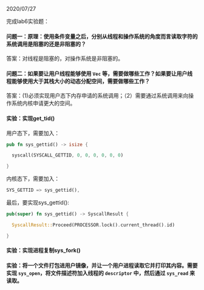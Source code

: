 2020/07/27

完成lab6实验题：

#### 问题一：原理：使用条件变量之后，分别从线程和操作系统的角度而言读取字符的系统调用是阻塞的还是非阻塞的？

答案：对线程是阻塞的，对操作系统是非阻塞的。

#### 问题二：如果要让用户线程能够使用 `Vec` 等，需要做哪些工作？如果要让用户线程能够使用大于其栈大小的动态分配空间，需要做哪些工作？

答案：(1)必须实现用户态下内存申请的系统调用；（2）需要通过系统调用来向操作系统内核申请更大的空间。

#### 实验：实现get_tid()

用户态下，需要加入：

```rust
pub fn sys_gettid() -> isize {

  syscall(SYSCALL_GETTID, 0, 0, 0, 0, 0, 0)

}
```

内核态下，需要加入：

```rust
SYS_GETTID => sys_gettid(),
```

最后，要实现sys_gettid():

```rust
pub(super) fn sys_gettid() -> SyscallResult {

  SyscallResult::Proceed(PROCESSOR.lock().current_thread().id)

}
```

#### 实验：实现进程复制sys_fork()

#### 实验：将一个文件打包进用户镜像，并让一个用户进程读取它并打印其内容。需要实现 `sys_open`，将文件描述符加入线程的 `descriptor` 中，然后通过 `sys_read` 来读取。